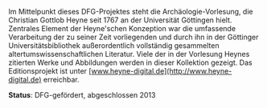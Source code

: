 Im Mittelpunkt dieses DFG-Projektes steht die Archäologie-Vorlesung, die Christian Gottlob Heyne seit 1767 an der Universität Göttingen hielt. Zentrales Element der Heyne'schen Konzeption war die umfassende Verarbeitung der zu seiner Zeit vorliegenden und durch ihn in der Göttinger Universitätsbibliothek außerordentlich vollständig gesammelten altertumswissenschaftlichen Literatur. Viele der in der Vorlesung Heynes zitierten Werke und Abbildungen werden in dieser Kollektion gezeigt. Das Editionsprojekt ist unter [www.heyne-digital.de](http://www.heyne-digital.de) erreichbar.

**Status**: DFG-gefördert, abgeschlossen 2013

